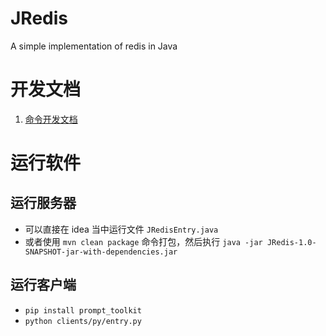 # JRedis
A simple implementation of redis in Java

# 开发文档

1.   [命令开发文档](./docs/command.md)

# 运行软件

## 运行服务器

- 可以直接在 idea 当中运行文件 `JRedisEntry.java`
- 或者使用 `mvn clean package` 命令打包，然后执行 `java -jar JRedis-1.0-SNAPSHOT-jar-with-dependencies.jar`

## 运行客户端

- `pip install prompt_toolkit`
- `python clients/py/entry.py` 